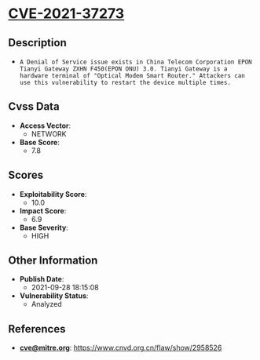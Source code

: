 
# [CVE-2021-37273](https://www.cnvd.org.cn/flaw/show/2958526)

## Description

- `A Denial of Service issue exists in China Telecom Corporation EPON Tianyi Gateway ZXHN F450(EPON ONU) 3.0. Tianyi Gateway is a hardware terminal of "Optical Modem Smart Router." Attackers can use this vulnerability to restart the device multiple times.`

## Cvss Data

- **Access Vector**:
  - NETWORK
- **Base Score**:
  - 7.8

## Scores

- **Exploitability Score**:
  - 10.0
- **Impact Score**:
  - 6.9
- **Base Severity**:
  - HIGH

## Other Information

- **Publish Date**:
  - 2021-09-28 18:15:08
- **Vulnerability Status**:
  - Analyzed

## References

- **cve@mitre.org**: https://www.cnvd.org.cn/flaw/show/2958526
